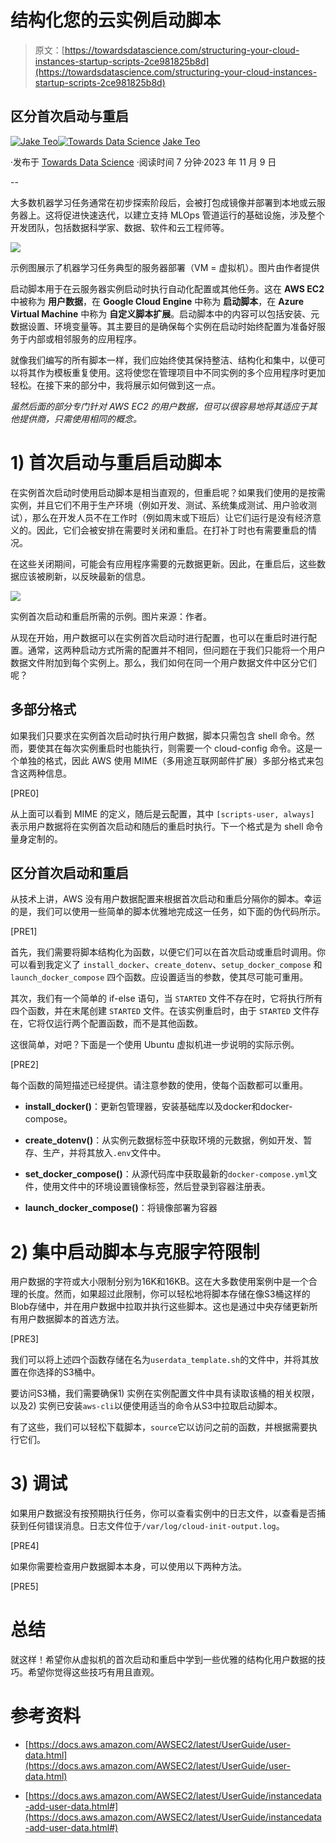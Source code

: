 # 结构化您的云实例启动脚本

> 原文：[https://towardsdatascience.com/structuring-your-cloud-instances-startup-scripts-2ce981825b8d](https://towardsdatascience.com/structuring-your-cloud-instances-startup-scripts-2ce981825b8d)

## 区分首次启动与重启

[](https://medium.com/@teosiyang?source=post_page-----2ce981825b8d--------------------------------)[![Jake Teo](../Images/9687f43822fab69befb750a8ec58516d.png)](https://medium.com/@teosiyang?source=post_page-----2ce981825b8d--------------------------------)[](https://towardsdatascience.com/?source=post_page-----2ce981825b8d--------------------------------)[![Towards Data Science](../Images/a6ff2676ffcc0c7aad8aaf1d79379785.png)](https://towardsdatascience.com/?source=post_page-----2ce981825b8d--------------------------------) [Jake Teo](https://medium.com/@teosiyang?source=post_page-----2ce981825b8d--------------------------------)

·发布于 [Towards Data Science](https://towardsdatascience.com/?source=post_page-----2ce981825b8d--------------------------------) ·阅读时间 7 分钟·2023 年 11 月 9 日

--

大多数机器学习任务通常在初步探索阶段后，会被打包成镜像并部署到本地或云服务器上。这将促进快速迭代，以建立支持 MLOps 管道运行的基础设施，涉及整个开发团队，包括数据科学家、数据、软件和云工程师等。

![](../Images/d582e642cfce4bde1f97ee0d72d95c17.png)

示例图展示了机器学习任务典型的服务器部署（VM = 虚拟机）。图片由作者提供

启动脚本用于在云服务器实例启动时执行自动化配置或其他任务。这在 **AWS EC2** 中被称为 **用户数据**，在 **Google Cloud Engine** 中称为 **启动脚本**，在 **Azure Virtual Machine** 中称为 **自定义脚本扩展**。启动脚本中的内容可以包括安装、元数据设置、环境变量等。其主要目的是确保每个实例在启动时始终配置为准备好服务于内部或相邻服务的应用程序。

就像我们编写的所有脚本一样，我们应始终使其保持整洁、结构化和集中，以便可以将其作为模板重复使用。这将使您在管理项目中不同实例的多个应用程序时更加轻松。在接下来的部分中，我将展示如何做到这一点。

*虽然后面的部分专门针对 AWS EC2 的用户数据，但可以很容易地将其适应于其他提供商，只需使用相同的概念。*

# 1) 首次启动与重启启动脚本

在实例首次启动时使用启动脚本是相当直观的，但重启呢？如果我们使用的是按需实例，并且它们不用于生产环境（例如开发、测试、系统集成测试、用户验收测试），那么在开发人员不在工作时（例如周末或下班后）让它们运行是没有经济意义的。因此，它们会被安排在需要时关闭和重启。在打补丁时也有需要重启的情况。

在这些关闭期间，可能会有应用程序需要的元数据更新。因此，在重启后，这些数据应该被刷新，以反映最新的信息。

![](../Images/87872fa95d640f0b4e9156f0c1be8fdc.png)

实例首次启动和重启所需的示例。图片来源：作者。

从现在开始，用户数据可以在实例首次启动时进行配置，也可以在重启时进行配置。通常，这两种启动方式所需的配置并不相同，但问题在于我们只能将一个用户数据文件附加到每个实例上。那么，我们如何在同一个用户数据文件中区分它们呢？

## 多部分格式

如果我们只要求在实例首次启动时执行用户数据，脚本只需包含 shell 命令。然而，要使其在每次实例重启时也能执行，则需要一个 cloud-config 命令。这是一个单独的格式，因此 AWS 使用 MIME（多用途互联网邮件扩展）多部分格式来包含这两种信息。

[PRE0]

从上面可以看到 MIME 的定义，随后是云配置，其中 `[scripts-user, always]` 表示用户数据将在实例首次启动和随后的重启时执行。下一个格式是为 shell 命令量身定制的。

## 区分首次启动和重启

从技术上讲，AWS 没有用户数据配置来根据首次启动和重启分隔你的脚本。幸运的是，我们可以使用一些简单的脚本优雅地完成这一任务，如下面的伪代码所示。

[PRE1]

首先，我们需要将脚本结构化为函数，以便它们可以在首次启动或重启时调用。你可以看到我定义了 `install_docker`、`create_dotenv`、`setup_docker_compose` 和 `launch_docker_compose` 四个函数。应设置适当的参数，使其尽可能可重用。

其次，我们有一个简单的 if-else 语句，当 `STARTED` 文件不存在时，它将执行所有四个函数，并在末尾创建 `STARTED` 文件。在该实例重启时，由于 `STARTED` 文件存在，它将仅运行两个配置函数，而不是其他函数。

这很简单，对吧？下面是一个使用 Ubuntu 虚拟机进一步说明的实际示例。

[PRE2]

每个函数的简短描述已经提供。请注意参数的使用，使每个函数都可以重用。

+   **install_docker()**：更新包管理器，安装基础库以及docker和docker-compose。

+   **create_dotenv()**：从实例元数据标签中获取环境的元数据，例如开发、暂存、生产，并将其放入`.env`文件中。

+   **set_docker_compose()**：从源代码库中获取最新的`docker-compose.yml`文件，使用文件中的环境设置镜像标签，然后登录到容器注册表。

+   **launch_docker_compose()**：将镜像部署为容器

# 2) 集中启动脚本与克服字符限制

用户数据的字符或大小限制分别为16K和16KB。这在大多数使用案例中是一个合理的长度。然而，如果超过此限制，你可以轻松地将脚本存储在像S3桶这样的Blob存储中，并在用户数据中拉取并执行这些脚本。这也是通过中央存储更新所有用户数据脚本的首选方法。

[PRE3]

我们可以将上述四个函数存储在名为`userdata_template.sh`的文件中，并将其放置在你选择的S3桶中。

要访问S3桶，我们需要确保1) 实例在实例配置文件中具有读取该桶的相关权限，以及2) 实例已安装`aws-cli`以便使用适当的命令从S3中拉取启动脚本。

有了这些，我们可以轻松下载脚本，`source`它以访问之前的函数，并根据需要执行它们。

# 3) 调试

如果用户数据没有按预期执行任务，你可以查看实例中的日志文件，以查看是否捕获到任何错误消息。日志文件位于`/var/log/cloud-init-output.log`。

[PRE4]

如果你需要检查用户数据脚本本身，可以使用以下两种方法。

[PRE5]

# 总结

就这样！希望你从虚拟机的首次启动和重启中学到一些优雅的结构化用户数据的技巧。希望你觉得这些技巧有用且直观。

# 参考资料

+   [https://docs.aws.amazon.com/AWSEC2/latest/UserGuide/user-data.html](https://docs.aws.amazon.com/AWSEC2/latest/UserGuide/user-data.html)

+   [https://docs.aws.amazon.com/AWSEC2/latest/UserGuide/instancedata-add-user-data.html#](https://docs.aws.amazon.com/AWSEC2/latest/UserGuide/instancedata-add-user-data.html#)
